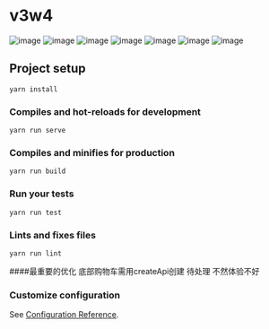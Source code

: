 # v3w4
![image](https://github.com/jiangdonghua/vue-cli3-webpack4/blob/master/src/assets/screenSheet/%E9%A6%96%E9%A1%B5.png)
![image](https://github.com/jiangdonghua/vue-cli3-webpack4/blob/master/src/assets/screenSheet/%E5%95%86%E5%AE%B6.png)
![image](https://github.com/jiangdonghua/vue-cli3-webpack4/blob/master/src/assets/screenSheet/%E5%9F%8E%E5%B8%82%E9%80%89%E6%8B%A9.png)
![image](https://github.com/jiangdonghua/vue-cli3-webpack4/blob/master/src/assets/screenSheet/%E8%AF%84%E4%BB%B7.png)
![image](https://github.com/jiangdonghua/vue-cli3-webpack4/blob/master/src/assets/screenSheet/%E8%AF%A6%E6%83%85.png)
![image](https://github.com/jiangdonghua/vue-cli3-webpack4/blob/master/src/assets/screenSheet/%E5%95%86%E5%93%81.png)
![image](https://github.com/jiangdonghua/vue-cli3-webpack4/blob/master/src/assets/screenSheet/%E7%99%BB%E5%BD%95.png)
## Project setup
```
yarn install
```

### Compiles and hot-reloads for development
```
yarn run serve
```

### Compiles and minifies for production
```
yarn run build
```

### Run your tests
```
yarn run test
```

### Lints and fixes files
```
yarn run lint
```
####最重要的优化 底部购物车需用createApi创建 待处理 不然体验不好

### Customize configuration
See [Configuration Reference](https://cli.vuejs.org/config/).
